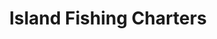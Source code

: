 ---
layout: info
type: Standard
title: Island Fishing Charters
section: fishing
logo: placeholder
ratings:
phone: "5552277"
email:
address:
description:
---